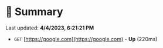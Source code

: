 # 📖 Summary
Last updated: **4/4/2023, 6:21:21 PM**

- `GET` [https://google.com](https://google.com) - **Up** (220ms)

